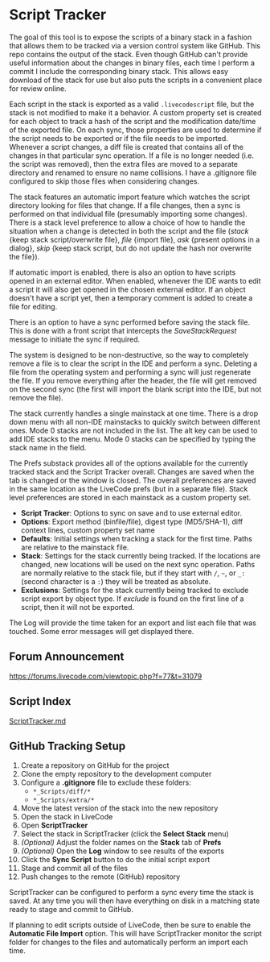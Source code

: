 # Script Tracker

The goal of this tool is to expose the scripts of a binary stack in a 
fashion that allows them to be tracked via a version control system like 
GitHub. This repo contains the output of the stack. Even though GitHub 
can't provide useful information about the changes in binary files, each 
time I perform a commit I include the corresponding binary stack. This 
allows easy download of the stack for use but also puts the scripts in a 
convenient place for review online.

Each script in the stack is exported as a valid `.livecodescript` file, 
but the stack is not modified to make it a behavior. A custom property 
set is created for each object to track a hash of the script and the 
modification date/time of the exported file. On each sync, those 
properties are used to determine if the script needs to be exported or 
if the file needs to be imported. Whenever a script changes, a diff file 
is created that contains all of the changes in that particular sync 
operation. If a file is no longer needed (i.e. the script was removed), 
then the extra files are moved to a separate directory and renamed to 
ensure no name collisions. I have a .gitignore file configured to skip 
those files when considering changes.

The stack features an automatic import feature which watches the script 
directory looking for files that change. If a file changes, then a sync 
is performed on that individual file (presumably importing some changes). 
There is a stack level preference to allow a choice of how to handle the 
situation when a change is detected in both the script and the file 
(*stack* {keep stack script/overwrite file}, *file* {import file}, *ask* 
{present options in a dialog}, *skip* {keep stack script, but do not 
update the hash nor overwrite the file}).

If automatic import is enabled, there is also an option to have scripts 
opened in an external editor. When enabled, whenever the IDE wants to 
edit a script it will also get opened in the chosen external editor. If 
an object doesn't have a script yet, then a temporary comment is added 
to create a file for editing.

There is an option to have a sync performed before saving the stack 
file. This is done with a front script that intercepts the 
_SaveStackRequest_ message to initiate the sync if required.

The system is designed to be non-destructive, so the way to completely 
remove a file is to clear the script in the IDE and perform a sync. 
Deleting a file from the operating system and performing a sync will 
just regenerate the file. If you remove everything after the header, the 
file will get removed on the second sync (the first will import the 
blank script into the IDE, but not remove the file).

The stack currently handles a single mainstack at one time. There is a 
drop down menu with all non-IDE mainstacks to quickly switch between 
different ones. Mode 0 stacks are not included in the list. The alt key
can be used to add IDE stacks to the menu. Mode 0 stacks can be 
specified by typing the stack name in the field.

The Prefs substack provides all of the options available for the 
currently tracked stack and the Script Tracker overall. Changes are 
saved when the tab is changed or the window is closed. The overall 
preferences are saved in the same location as the LiveCode prefs (but in 
a separate file). Stack level preferences are stored in each mainstack 
as a custom property set.

* **Script Tracker**:  Options to sync on save and to use external editor.
* **Options**:  Export method (binfile/file), digest type (MD5/SHA-1), diff
context lines, custom property set name
* **Defaults**:  Initial settings when tracking a stack for the first time.
Paths are relative to the mainstack file.
* **Stack**:  Settings for the stack currently being tracked.  If the locations
are changed, new locations will be used on the next sync operation.  Paths are
normally relative to the stack file, but if they start with `/`, `~`, or `_:`
(second character is a `:`) they will be treated as absolute.
* **Exclusions**:  Settings for the stack currently being tracked to exclude
script export by object type.  If _exclude_ is found on the first line of a
script, then it will not be exported.

The Log will provide the time taken for an export and list each file 
that was touched. Some error messages will get displayed there.

## Forum Announcement

https://forums.livecode.com/viewtopic.php?f=77&t=31079

## Script Index

[ScriptTracker.md](./ScriptTracker.md)

## GitHub Tracking Setup

1. Create a repository on GitHub for the project
1. Clone the empty repository to the development computer
1. Configure a **.gitignore** file to exclude these folders:
   * `*_Scripts/diff/*`
   * `*_Scripts/extra/*`
1. Move the latest version of the stack into the new repository
1. Open the stack in LiveCode
1. Open **ScriptTracker**
1. Select the stack in ScriptTracker (click the **Select Stack** menu)
1. _(Optional)_ Adjust the folder names on the **Stack** tab of **Prefs**
1. _(Optional)_ Open the **Log** window to see results of the exports
1. Click the **Sync Script** button to do the initial script export
1. Stage and commit all of the files
1. Push changes to the remote (GitHub) repository

ScriptTracker can be configured to perform a sync every time the stack is saved.
At any time you will then have everything on disk in a matching state ready to
stage and commit to GitHub.

If planning to edit scripts outside of LiveCode, then be sure to enable the
**Automatic File Import** option. This will have ScriptTracker monitor the script
folder for changes to the files and automatically perform an import each time.
